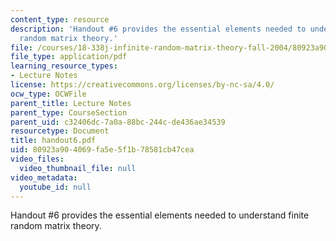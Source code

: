 ```yaml
---
content_type: resource
description: 'Handout #6 provides the essential elements needed to understand finite
  random matrix theory.'
file: /courses/18-338j-infinite-random-matrix-theory-fall-2004/80923a904069fa5e5f1b78581cb47cea_handout6.pdf
file_type: application/pdf
learning_resource_types:
- Lecture Notes
license: https://creativecommons.org/licenses/by-nc-sa/4.0/
ocw_type: OCWFile
parent_title: Lecture Notes
parent_type: CourseSection
parent_uid: c32406dc-7a0a-88bc-244c-de436ae34539
resourcetype: Document
title: handout6.pdf
uid: 80923a90-4069-fa5e-5f1b-78581cb47cea
video_files:
  video_thumbnail_file: null
video_metadata:
  youtube_id: null
---
```

Handout #6 provides the essential elements needed to understand finite random matrix theory.